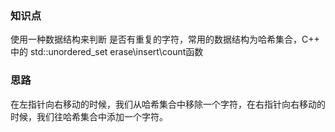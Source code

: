 ### 知识点
使用一种数据结构来判断 是否有重复的字符，常用的数据结构为哈希集合，C++ 中的 std::unordered_set
erase\insert\count函数

### 思路
在左指针向右移动的时候，我们从哈希集合中移除一个字符，在右指针向右移动的时候，我们往哈希集合中添加一个字符。